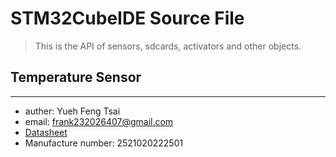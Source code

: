 # STM32CubeIDE Source File
> This is the API of sensors, sdcards, activators and other objects.


## Temperature Sensor
---
* auther: Yueh Feng Tsai
* email: frank232026407@gmail.com
* [Datasheet](./datasheet/Temperature.pdf)
* Manufacture number: 2521020222501